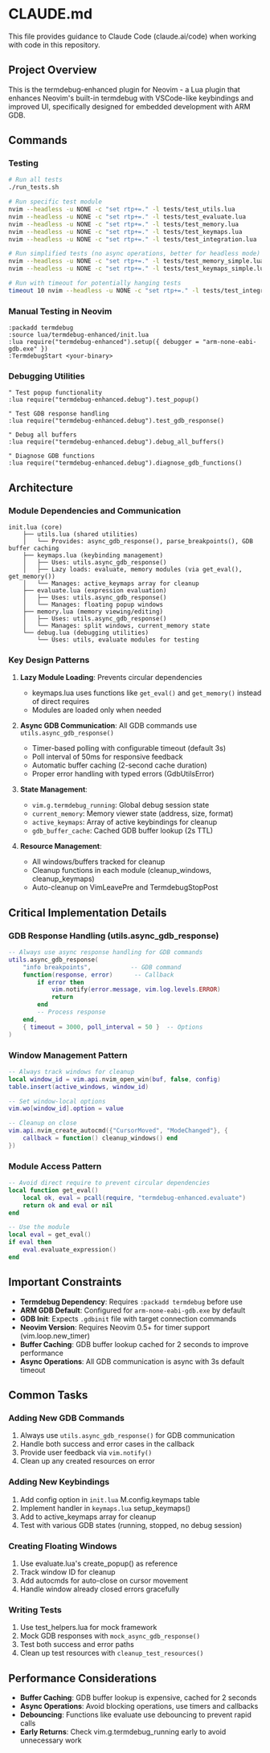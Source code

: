 # CLAUDE.md

This file provides guidance to Claude Code (claude.ai/code) when working with code in this repository.

## Project Overview

This is the termdebug-enhanced plugin for Neovim - a Lua plugin that enhances Neovim's built-in termdebug with VSCode-like keybindings and improved UI, specifically designed for embedded development with ARM GDB.

## Commands

### Testing
```bash
# Run all tests
./run_tests.sh

# Run specific test module
nvim --headless -u NONE -c "set rtp+=." -l tests/test_utils.lua
nvim --headless -u NONE -c "set rtp+=." -l tests/test_evaluate.lua
nvim --headless -u NONE -c "set rtp+=." -l tests/test_memory.lua
nvim --headless -u NONE -c "set rtp+=." -l tests/test_keymaps.lua
nvim --headless -u NONE -c "set rtp+=." -l tests/test_integration.lua

# Run simplified tests (no async operations, better for headless mode)
nvim --headless -u NONE -c "set rtp+=." -l tests/test_memory_simple.lua
nvim --headless -u NONE -c "set rtp+=." -l tests/test_keymaps_simple.lua

# Run with timeout for potentially hanging tests
timeout 10 nvim --headless -u NONE -c "set rtp+=." -l tests/test_integration.lua
```

### Manual Testing in Neovim
```vim
:packadd termdebug
:source lua/termdebug-enhanced/init.lua
:lua require("termdebug-enhanced").setup({ debugger = "arm-none-eabi-gdb.exe" })
:TermdebugStart <your-binary>
```

### Debugging Utilities
```vim
" Test popup functionality
:lua require("termdebug-enhanced.debug").test_popup()

" Test GDB response handling
:lua require("termdebug-enhanced.debug").test_gdb_response()

" Debug all buffers
:lua require("termdebug-enhanced.debug").debug_all_buffers()

" Diagnose GDB functions
:lua require("termdebug-enhanced.debug").diagnose_gdb_functions()
```

## Architecture

### Module Dependencies and Communication

```
init.lua (core)
    ├── utils.lua (shared utilities)
    │   └── Provides: async_gdb_response(), parse_breakpoints(), GDB buffer caching
    ├── keymaps.lua (keybinding management)
    │   ├── Uses: utils.async_gdb_response()
    │   ├── Lazy loads: evaluate, memory modules (via get_eval(), get_memory())
    │   └── Manages: active_keymaps array for cleanup
    ├── evaluate.lua (expression evaluation)
    │   ├── Uses: utils.async_gdb_response()
    │   └── Manages: floating popup windows
    ├── memory.lua (memory viewing/editing)
    │   ├── Uses: utils.async_gdb_response()
    │   └── Manages: split windows, current_memory state
    └── debug.lua (debugging utilities)
        └── Uses: utils, evaluate modules for testing
```

### Key Design Patterns

1. **Lazy Module Loading**: Prevents circular dependencies
   - keymaps.lua uses functions like `get_eval()` and `get_memory()` instead of direct requires
   - Modules are loaded only when needed

2. **Async GDB Communication**: All GDB commands use `utils.async_gdb_response()`
   - Timer-based polling with configurable timeout (default 3s)
   - Poll interval of 50ms for responsive feedback
   - Automatic buffer caching (2-second cache duration)
   - Proper error handling with typed errors (GdbUtilsError)

3. **State Management**:
   - `vim.g.termdebug_running`: Global debug session state
   - `current_memory`: Memory viewer state (address, size, format)
   - `active_keymaps`: Array of active keybindings for cleanup
   - `gdb_buffer_cache`: Cached GDB buffer lookup (2s TTL)

4. **Resource Management**:
   - All windows/buffers tracked for cleanup
   - Cleanup functions in each module (cleanup_windows, cleanup_keymaps)
   - Auto-cleanup on VimLeavePre and TermdebugStopPost

## Critical Implementation Details

### GDB Response Handling (utils.async_gdb_response)
```lua
-- Always use async response handling for GDB commands
utils.async_gdb_response(
    "info breakpoints",           -- GDB command
    function(response, error)      -- Callback
        if error then
            vim.notify(error.message, vim.log.levels.ERROR)
            return
        end
        -- Process response
    end,
    { timeout = 3000, poll_interval = 50 }  -- Options
)
```

### Window Management Pattern
```lua
-- Always track windows for cleanup
local window_id = vim.api.nvim_open_win(buf, false, config)
table.insert(active_windows, window_id)

-- Set window-local options
vim.wo[window_id].option = value

-- Cleanup on close
vim.api.nvim_create_autocmd({"CursorMoved", "ModeChanged"}, {
    callback = function() cleanup_windows() end
})
```

### Module Access Pattern
```lua
-- Avoid direct require to prevent circular dependencies
local function get_eval()
    local ok, eval = pcall(require, "termdebug-enhanced.evaluate")
    return ok and eval or nil
end

-- Use the module
local eval = get_eval()
if eval then
    eval.evaluate_expression()
end
```

## Important Constraints

- **Termdebug Dependency**: Requires `:packadd termdebug` before use
- **ARM GDB Default**: Configured for `arm-none-eabi-gdb.exe` by default
- **GDB Init**: Expects `.gdbinit` file with target connection commands
- **Neovim Version**: Requires Neovim 0.5+ for timer support (vim.loop.new_timer)
- **Buffer Caching**: GDB buffer lookup cached for 2 seconds to improve performance
- **Async Operations**: All GDB communication is async with 3s default timeout

## Common Tasks

### Adding New GDB Commands
1. Always use `utils.async_gdb_response()` for GDB communication
2. Handle both success and error cases in the callback
3. Provide user feedback via `vim.notify()`
4. Clean up any created resources on error

### Adding New Keybindings
1. Add config option in `init.lua` M.config.keymaps table
2. Implement handler in `keymaps.lua` setup_keymaps()
3. Add to active_keymaps array for cleanup
4. Test with various GDB states (running, stopped, no debug session)

### Creating Floating Windows
1. Use evaluate.lua's create_popup() as reference
2. Track window ID for cleanup
3. Add autocmds for auto-close on cursor movement
4. Handle window already closed errors gracefully

### Writing Tests
1. Use test_helpers.lua for mock framework
2. Mock GDB responses with `mock_async_gdb_response()`
3. Test both success and error paths
4. Clean up test resources with `cleanup_test_resources()`

## Performance Considerations

- **Buffer Caching**: GDB buffer lookup is expensive, cached for 2 seconds
- **Async Operations**: Avoid blocking operations, use timers and callbacks
- **Debouncing**: Functions like evaluate use debouncing to prevent rapid calls
- **Early Returns**: Check vim.g.termdebug_running early to avoid unnecessary work